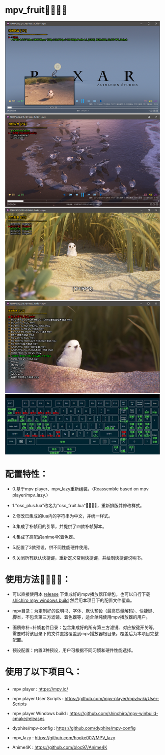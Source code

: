 # mpv_fruit🍉🍌🍓🍎

![](https://github.com/redomCL/mpv_fruit/blob/main/%E5%B1%95%E7%A4%BA/%E5%B1%95%E7%A4%BA1.png)
![](https://github.com/redomCL/mpv_fruit/blob/main/%E5%B1%95%E7%A4%BA/%E5%B1%95%E7%A4%BA2.png)
![](https://github.com/redomCL/mpv_fruit/blob/main/%E5%B1%95%E7%A4%BA/%E5%B1%95%E7%A4%BA3.png)
![](https://github.com/redomCL/mpv_fruit/blob/main/%E5%B1%95%E7%A4%BA/%E5%B1%95%E7%A4%BA4.png)
![](https://github.com/redomCL/mpv_fruit/blob/main/%E5%B1%95%E7%A4%BA/%E5%B1%95%E7%A4%BA5.png)

# 配置特性：

* 0.基于mpv player、mpv_lazy重新组装。（Reassemble based on mpv player/mpv_lazy.）

* 1."osc_plus.lua"改名为"osc_fruit.lua"🍉🍌🍓🍎，重新排版并修改样式。

* 2.修改已集成的lua内的字符串为中文，并统一样式。

* 3.集成了补帧用的引擎，并提供了四款补帧脚本。

* 4.集成了高配的anime4K着色器。

* 5.配置了3款预设，供不同性能硬件使用。

* 6.关闭所有默认快捷键，重新定义常用快捷键，并绘制快捷键说明书。

# 使用方法🍉🍌🍓🍎：

* 可以直接使用本 [release](https://github.com/redomCL/mpv_fruit/releases) 下集成好的mpv播放器压缩包，也可以自行下载 [shichiro mpv windows build](https://github.com/shinchiro/mpv-winbuild-cmake/releases) 然后用本项目下的配置文件覆盖。

* mpv目录：为定制好的说明书、字体、默认预设（最高质量解码）、快捷键、脚本，不包含第三方滤镜、着色器等，适合单纯使用mpv播放器的用户。
  
* 画质修补+补帧套件目录：包含集成好的所有第三方滤镜、对应按键开关等，需要时将该目录下的文件直接覆盖到mpv播放器根目录，覆盖后为本项目完整配置。

* 预设配置：内置3种预设，用户可根据不同习惯和硬件性能选择。

# 使用了以下项目🔍：

* mpv player : https://mpv.io/

* mpv player User Scripts : https://github.com/mpv-player/mpv/wiki/User-Scripts

* mpv player Windows build : https://github.com/shinchiro/mpv-winbuild-cmake/releases

* dyphire/mpv-config : https://github.com/dyphire/mpv-config

* mpv_lazy : https://github.com/hooke007/MPV_lazy

* Anime4K : https://github.com/bloc97/Anime4K
